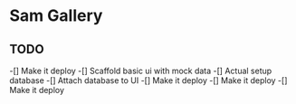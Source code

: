 # Sam Gallery

## TODO

-[] Make it deploy
-[] Scaffold basic ui with mock data
-[] Actual setup database
-[] Attach database to UI
-[] Make it deploy
-[] Make it deploy
-[] Make it deploy
